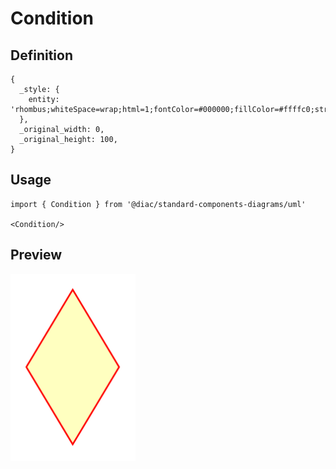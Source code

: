 # Condition

## Definition

```
{
  _style: { 
    entity: 'rhombus;whiteSpace=wrap;html=1;fontColor=#000000;fillColor=#ffffc0;strokeColor=#ff0000;',
  },
  _original_width: 0,
  _original_height: 100,
}
```

## Usage

```
import { Condition } from '@diac/standard-components-diagrams/uml'

<Condition/>
```

## Preview

<img src="./condition.png" width="200"/>
